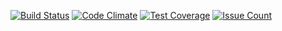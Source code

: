[![Build Status](https://travis-ci.org/Paprikas/stackoverflow_clone.svg?branch=master)](https://travis-ci.org/Paprikas/stackoverflow_clone) [![Code Climate](https://codeclimate.com/github/Paprikas/stackoverflow_clone/badges/gpa.svg)](https://codeclimate.com/github/Paprikas/stackoverflow_clone) [![Test Coverage](https://codeclimate.com/github/Paprikas/stackoverflow_clone/badges/coverage.svg)](https://codeclimate.com/github/Paprikas/stackoverflow_clone/coverage) [![Issue Count](https://codeclimate.com/github/Paprikas/stackoverflow_clone/badges/issue_count.svg)](https://codeclimate.com/github/Paprikas/stackoverflow_clone)
